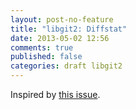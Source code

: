 ```yaml
---
layout: post-no-feature
title: "libgit2: Diffstat"
date: 2013-05-02 12:56
comments: true
published: false
categories: draft libgit2
---
```


Inspired by [this issue](https://github.com/libgit2/libgit2/issues/1241).
